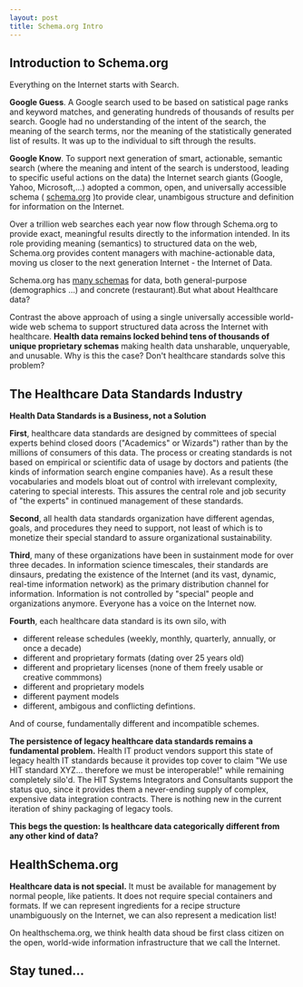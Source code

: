```yaml
---
layout: post
title: Schema.org Intro
---
```



Introduction to Schema.org
-----

Everything on the Internet starts with Search. 

**Google Guess**. A Google search used to be based on satistical page ranks and keyword matches, and generating hundreds of thousands of results per search. Google had no understanding of the intent of the search, the meaning of the search terms, nor the meaning of the statistically generated list of results.  It was up to the individual to sift through the results.

**Google Know**. To support next generation of smart, actionable, semantic search (where the meaning and intent of the search is understood, leading to specific useful actions on the data) the Internet search giants (Google, Yahoo, Microsoft,...) adopted a common, open, and universally accessible schema ( [schema.org](http://schema.org/) )to provide clear, unambigous structure and definition for information on the Internet.  

Over a trillion web searches each year now flow through Schema.org to provide exact, meaningful results directly to the information intended. In its role providing meaning (semantics) to structured data on the web, Schema.org provides content managers with machine-actionable data, moving us closer to the next generation Internet - the Internet of Data.

Schema.org has [many schemas](http://schema.org/docs/schemas.html) for data, both general-purpose (demographics ...) and concrete (restaurant).But what about Healthcare data? 


Contrast the above approach of using a single universally accessible world-wide web schema to support structured data across the Internet with healthcare. **Health data remains locked behind  tens of thousands of unique proprietary schemas** making health data unsharable, unqueryable, and unusable. Why is this the case?  Don't healthcare standards solve this problem?


The Healthcare Data Standards Industry
-----

**Health Data Standards is a Business, not a Solution**

**First**, healthcare data standards are designed by committees of special experts behind closed doors ("Academics" or Wizards") rather than by the millions of consumers of this data. The process or creating standards is not based on empirical or scientific data of usage by doctors and patients (the kinds of information search engine companies have).  As a result these vocabularies and models bloat out of control with irrelevant complexity, catering to special interests.  This assures the central role and job security of "the experts"  in continued management of these standards.

**Second**, all health data standards organization have different agendas, goals, and procedures they need to support, not least of which is to monetize their special standard to assure organizational sustainability.  

**Third**, many of these organizations have been in sustainment mode for over three decades.  In information science timescales, their standards are dinsaurs, predating the existence of the Internet (and its vast, dynamic, real-time information network) as the primary distribution channel for information.  Information is not controlled by "special" people and organizations anymore. Everyone has a voice on the Internet now. 

**Fourth**, each healthcare data standard is its own silo, with
* different release schedules  (weekly, monthly, quarterly, annually, or once a decade)
* different and proprietary formats (dating over 25 years old)
* different and proprietary licenses (none of them freely usable or creative commmons)
* different and proprietary models
* different payment models
* different, ambigous and conflicting defintions.

And of course, fundamentally different and incompatible schemes.

**The persistence of legacy healthcare data standards remains a fundamental problem.**  Health IT product vendors support this state of legacy health IT standards because it provides top cover to claim "We use HIT standard XYZ... therefore we must be interoperable!" while remaining completely silo'd.  The HIT Systems Integrators and  Consultants support the status quo, since it provides them a never-ending supply of complex, expensive data integration contracts. There is nothing new in the current iteration of shiny packaging of legacy tools. 


**This begs the question: Is healthcare data categorically different from any other kind of data?**


HealthSchema.org
-----

**Healthcare data is not special.**  It must be available for management by normal people, like patients.  It does not require special containers and formats.  If we can represent ingredients for a recipe structure unambiguously on the Internet, we can also represent a medication list!


On healthschema.org, we think health data shoud be first class citizen on the open, world-wide information infrastructure that we call the Internet.


Stay tuned...
-----





